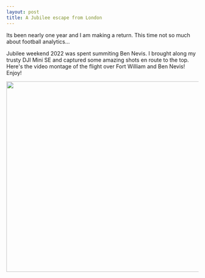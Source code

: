 ```yaml
---
layout: post
title: A Jubilee escape from London 
---
```


Its been nearly one year and I am making a return. This time not so much about football analytics...

Jubilee weekend 2022 was spent summiting Ben Nevis. I brought along my trusty DJI Mini SE and captured some amazing shots en route to the top. Here's the video montage of the flight over Fort William and Ben Nevis! Enjoy!

<p align = "center">
  <a href="http://www.youtube.com/watch?feature=player_embedded&v=sYoLpD0Wdpk&t=18s&ab_channel=ZhiYuanChua
  " target="_blank"><img src="{{ site.baseurl }}/images/Ben_Nevis_thumbnail.png" 
  alt="IMAGE ALT TEXT HERE" width="1800" height="500" border="0" ></a>
</p>

